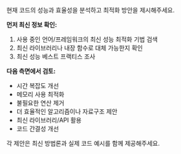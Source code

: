 현재 코드의 성능과 효율성을 분석하고 최적화 방안을 제시해주세요.

**먼저 최신 정보 확인:**
1. 사용 중인 언어/프레임워크의 최신 성능 최적화 기법 검색
2. 최신 라이브러리나 내장 함수로 대체 가능한지 확인
3. 최신 성능 베스트 프랙티스 조사

**다음 측면에서 검토:**
- 시간 복잡도 개선
- 메모리 사용 최적화
- 불필요한 연산 제거
- 더 효율적인 알고리즘이나 자료구조 제안
- 최신 라이브러리/API 활용
- 코드 간결성 개선

각 제안은 최신 방법론과 실제 코드 예시를 함께 제공해주세요.